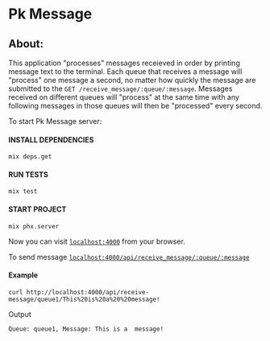 # Pk Message

## About:
This application "processes" messages receieved in order by printing message text to the terminal.  Each queue that receives a message will "process" one message a second, no matter how quickly the message are submitted to the `GET /receive_message/:queue/:message`.  Messages received on different queues will "process" at the same time with any following messages in those queues  will then be "processed" every second. 


To start Pk Message server:

#### INSTALL DEPENDENCIES
```
mix deps.get
```

#### RUN TESTS
```
mix test
```

#### START PROJECT
```
mix phx.server
```


Now you can visit [`localhost:4000`](http://localhost:4000) from your browser.



To send message
[`localhost:4000/api/receive_message/:queue/:message`](http://localhost:4000/api/receive-message/queue1/This%20is%20a%20%20message!)

#### Example
```
curl http://localhost:4000/api/receive-message/queue1/This%20is%20a%20%20message!
```
Output
```
Queue: queue1, Message: This is a  message!
```



